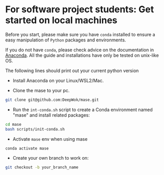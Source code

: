 # For software project students: Get started on local machines

Before you start, please make sure you have `conda` installed to ensure a easy manipulation of `Python` packages and environments.

If you do not have `conda`, please check advice on the documentation in [Anaconda](https://docs.anaconda.com/free/anaconda/install/index.html). All the guide and installations have only be tested on unix-like OS.

The following lines should print out your current python version

* Install Anaconda on your Linux/WSL2/Mac.

* Clone the mase to your pc.

 ```bash
 git clone git@github.com:DeepWok/mase.git
 ```

* Run the `int-conda.sh` script to create a Conda environment named "mase" and install related packages:

 ```bash
 cd mase
 bash scripts/init-conda.sh
 ```

* Activate `mase` env when using mase

 ```bash
 conda activate mase
 ```

* Create your own branch to work on:

 ```bash
 git checkout -b your_branch_name
 ```
